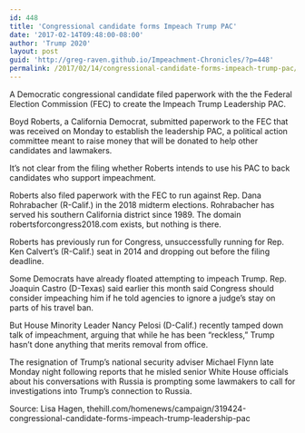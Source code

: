 ```yaml
---
id: 448
title: 'Congressional candidate forms Impeach Trump PAC'
date: '2017-02-14T09:48:00-08:00'
author: 'Trump 2020'
layout: post
guid: 'http://greg-raven.github.io/Impeachment-Chronicles/?p=448'
permalink: /2017/02/14/congressional-candidate-forms-impeach-trump-pac/
---
```


A Democratic congressional candidate filed paperwork with the the Federal Election Commission (FEC) to create the Impeach Trump Leadership PAC.

Boyd Roberts, a California Democrat, submitted paperwork to the FEC that was received on Monday to establish the leadership PAC, a political action committee meant to raise money that will be donated to help other candidates and lawmakers.

It’s not clear from the filing whether Roberts intends to use his PAC to back candidates who support impeachment.

Roberts also filed paperwork with the FEC to run against Rep. Dana Rohrabacher (R-Calif.) in the 2018 midterm elections. Rohrabacher has served his southern California district since 1989. The domain robertsforcongress2018.com exists, but nothing is there.

Roberts has previously run for Congress, unsuccessfully running for Rep. Ken Calvert’s (R-Calif.) seat in 2014 and dropping out before the filing deadline.

Some Democrats have already floated attempting to impeach Trump. Rep. Joaquin Castro (D-Texas) said earlier this month said Congress should consider impeaching him if he told agencies to ignore a judge’s stay on parts of his travel ban.

But House Minority Leader Nancy Pelosi (D-Calif.) recently tamped down talk of impeachment, arguing that while he has been “reckless,” Trump hasn’t done anything that merits removal from office.

The resignation of Trump’s national security adviser Michael Flynn late Monday night following reports that he misled senior White House officials about his conversations with Russia is prompting some lawmakers to call for investigations into Trump’s connection to Russia.

Source: Lisa Hagen, thehill.com/homenews/campaign/319424-congressional-candidate-forms-impeach-trump-leadership-pac